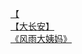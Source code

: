 [【](http://tieba.baidu.com/p/2943153807?see_lz=1&pn=)   
[【大长安】](http://tieba.baidu.com/p/2942378876?see_lz=1&pn=)   
[《风雨大姨妈》](http://tieba.baidu.com/p/2942886540?see_lz=1&pn=)   
